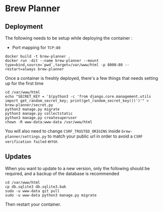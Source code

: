 # Brew Planner

## Deployment
The following needs to be setup while deploying the container :
- Port mapping for `TCP:80`

```
docker build -t brew-planner .
docker run -dit --name brew-planner --mount type=bind,source=`pwd`,target=/var/www/html -p 8000:80 --restart=always brew-planner
```

Once a container is freshly deployed, there's a few things that needs setting up for the first time
```
cd /var/www/html
echo "SECRET_KEY = '$(python3 -c 'from django.core.management.utils import get_random_secret_key; print(get_random_secret_key())')'" > brew-planner/secret.py
python3 manage.py migrate
python3 manage.py collectstatic
python3 manage.py createsuperuser
chown -R www-data:www-data /var/www/html
```

You will also need to change `CSRF_TRUSTED_ORIGINS` inside `brew-planner/settings.py` to match your public url in order to avoid a `CSRF verification failed` error.

## Updates
When you want to update to a new version, only the following should be required, and a backup of the database is recommended
```
cd /var/www/html
cp db.sqlite3 db.sqlite3.bak
sudo -u www-data git pull
sudo -u www-data python3 manage.py migrate
```
Then restart your container.
